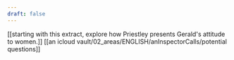 ```yaml
---
draft: false
---
```

[[starting with this extract, explore how Priestley presents Gerald's attitude to women.]]
	[[an icloud vault/02_areas/ENGLISH/anInspectorCalls/potential questions]]


